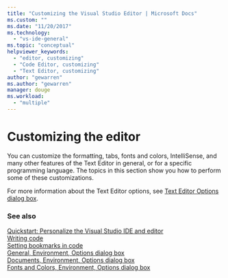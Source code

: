 ```yaml
---
title: "Customizing the Visual Studio Editor | Microsoft Docs"
ms.custom: ""
ms.date: "11/20/2017"
ms.technology: 
  - "vs-ide-general"
ms.topic: "conceptual"
helpviewer_keywords: 
  - "editor, customizing"
  - "Code Editor, customizing"
  - "Text Editor, customizing"
author: "gewarren"
ms.author: "gewarren"
manager: douge
ms.workload: 
  - "multiple"
---
```

# Customizing the editor

You can customize the formatting, tabs, fonts and colors, IntelliSense, and many other features of the Text Editor in general, or for a specific programming language. The topics in this section show you how to perform some of these customizations.

For more information about the Text Editor options, see [Text Editor Options dialog box](../ide/reference/text-editor-options-dialog-box.md).

### See also

[Quickstart: Personalize the Visual Studio IDE and editor](../ide/quickstart-personalize-the-ide.md)  
[Writing code](../ide/writing-code-in-the-code-and-text-editor.md)  
[Setting bookmarks in code](../ide/setting-bookmarks-in-code.md)  
[General, Environment, Options dialog box](../ide/reference/general-environment-options-dialog-box.md)  
[Documents, Environment, Options dialog box](../ide/reference/documents-environment-options-dialog-box.md)  
[Fonts and Colors, Environment, Options dialog box](../ide/reference/fonts-and-colors-environment-options-dialog-box.md)